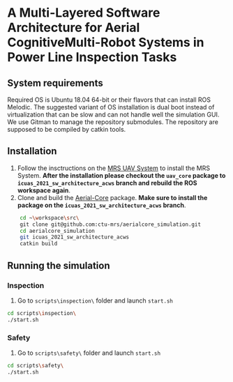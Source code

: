 # A  Multi-Layered  Software  Architecture  for  Aerial  CognitiveMulti-Robot  Systems  in  Power  Line  Inspection  Tasks

## System requirements
Required OS is Ubuntu 18.04 64-bit or their flavors that can install ROS Melodic. The suggested variant of OS installation is dual boot instead of virtualization that can be slow and can not handle well the simulation GUI. We use Gitman to manage the repository submodules. The repository are supposed to be compiled by catkin tools.

## Installation
  1. Follow the insctructions on the [MRS UAV System](https://github.com/ctu-mrs/mrs_uav_system) to install the MRS System. **After the installation please checkout the `uav_core` package to `icuas_2021_sw_architecture_acws` branch and rebuild the ROS workspace again**.
  2. Clone and build the [Aerial-Core](https://github.com/ctu-mrs/aerialcore_simulation/tree/icuas_2021_sw_architecture_acws) package. **Make sure to install the package on the `icuas_2021_sw_architecture_acws` branch**.
```bash
    cd ~\workspace\src\
    git clone git@github.com:ctu-mrs/aerialcore_simulation.git
    cd aerialcore_simulation
    git icuas_2021_sw_architecture_acws
    catkin build
```

## Running the simulation
### Inspection
  1. Go to ```scripts\inspection\``` folder and launch ```start.sh```
```bash
cd scripts\inspection\
./start.sh
```
### Safety
  1. Go to ```scripts\safety\``` folder and launch ```start.sh```
```bash
cd scripts\safety\
./start.sh
```
